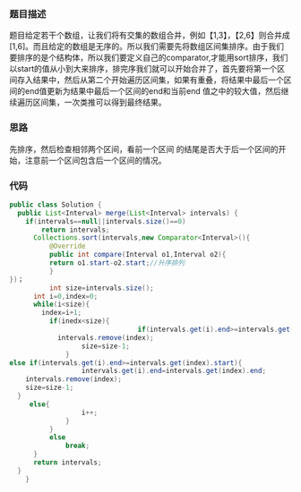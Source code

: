### 题目描述

题目给定若干个数组，让我们将有交集的数组合并，例如【1,3】，【2,6】则合并成[1,6]。而且给定的数组是无序的。所以我们需要先将数组区间集排序。由于我们要排序的是个结构体，所以我们要定义自己的comparator,才能用sort排序，我们以start的值从小到大来排序，排完序我们就可以开始合并了，首先要将第一个区间存入结果中，然后从第二个开始遍历区间集，如果有重叠，将结果中最后一个区间的end值更新为结果中最后一个区间的end和当前end 值之中的较大值，然后继续遍历区间集，一次类推可以得到最终结果。

### 思路

先排序，然后检查相邻两个区间，看前一个区间 的结尾是否大于后一个区间的开始，注意前一个区间包含后一个区间的情况。

### 代码

```java
public class Solution {
  public List<Interval> merge(List<Interval> intervals) {
  	if(intervals==null||intervals.size()==0)
        return intervals;
      Collections.sort(intervals,new Comparator<Interval>(){
          @Override
          public int compare(Interval o1,Interval o2){
          return o1.start-o2.start;//升序排列    
          }
})；
          int size=intervals.size();
      int i=0,index=0;
      while(i<size){
		index=i+1;
          if(inedx<size){
    							if(intervals.get(i).end>=intervals.get(index).end){
			intervals.remove(index);
                  size=size-1;
              }
else if(intervals.get(i).end>=intervals.get(index).start){
                  intervals.get(i).end=intervals.get(index).end;
    intervals.remove(index);
    size=size-1;
  }
     else{
                  i++;
              }
          }
          else 
              break;
      }
      return intervals;
  }
    }
```

